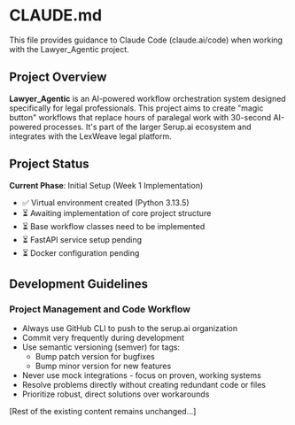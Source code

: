 # CLAUDE.md

This file provides guidance to Claude Code (claude.ai/code) when working with the Lawyer_Agentic project.

## Project Overview

**Lawyer_Agentic** is an AI-powered workflow orchestration system designed specifically for legal professionals. This project aims to create "magic button" workflows that replace hours of paralegal work with 30-second AI-powered processes. It's part of the larger Serup.ai ecosystem and integrates with the LexWeave legal platform.

## Project Status

**Current Phase**: Initial Setup (Week 1 Implementation)
- ✅ Virtual environment created (Python 3.13.5)
- ⏳ Awaiting implementation of core project structure
- ⏳ Base workflow classes need to be implemented
- ⏳ FastAPI service setup pending
- ⏳ Docker configuration pending

## Development Guidelines

### Project Management and Code Workflow
- Always use GitHub CLI to push to the serup.ai organization
- Commit very frequently during development
- Use semantic versioning (semver) for tags:
  * Bump patch version for bugfixes
  * Bump minor version for new features
- Never use mock integrations - focus on proven, working systems
- Resolve problems directly without creating redundant code or files
- Prioritize robust, direct solutions over workarounds

[Rest of the existing content remains unchanged...]